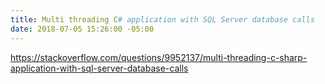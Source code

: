 ```yaml
---
title: Multi threading C# application with SQL Server database calls
date: 2018-07-05 15:26:00 -05:00
---
```


https://stackoverflow.com/questions/9952137/multi-threading-c-sharp-application-with-sql-server-database-calls